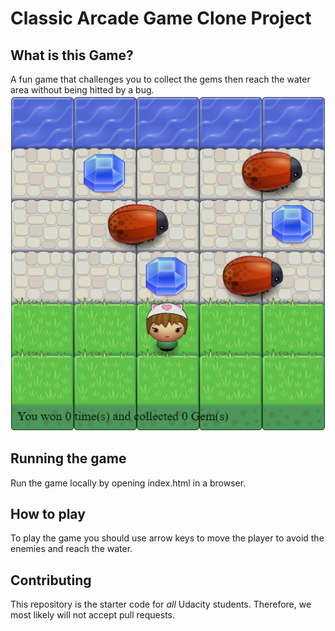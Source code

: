 # Classic Arcade Game Clone Project


## What is this Game?

A fun game that challenges you to collect the gems then reach the water area without being hitted by a bug.
![snippet](images/arcade.png)

## Running the game

Run the game locally by opening index.html in a browser.

## How to play

To play the game you should use arrow keys to move the player to avoid the enemies and
reach the water.

## Contributing

This repository is the starter code for _all_ Udacity students. Therefore, we most likely will not accept pull requests.
